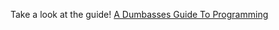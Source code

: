 Take a look at the guide!
[A Dumbasses Guide To Programming](https://docs.google.com/document/d/1lstfOqLvC0uGGBbc8bbYMyrfexcGiEjS2QTfiBh0SPk/edit?usp=sharing)
